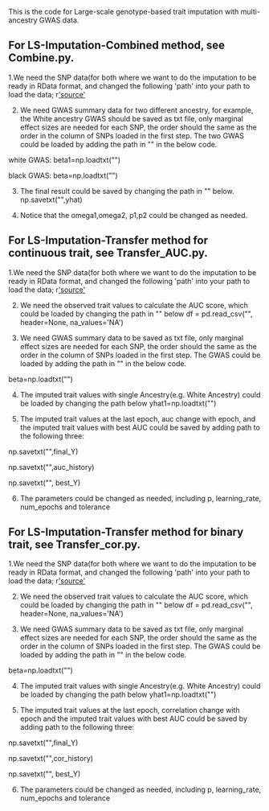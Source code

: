 This is the code for Large-scale genotype-based trait imputation with multi-ancestry GWAS data.

## For LS-Imputation-Combined method, see Combine.py.

1.We need the SNP data(for both  where we want to do the imputation to be
ready in RData format, and changed the following 'path' into your path to load the data;
r['source']('path')


2. We need GWAS summary data for two different ancestry, for example, the White ancestry GWAS should be saved as txt file, only marginal effect
sizes are needed for each SNP, the order should the same as the order in the column of SNPs loaded in the first step. The two GWAS could be loaded by adding the path in "" in the below code.

white GWAS:
beta1=np.loadtxt("")

black GWAS:
beta=np.loadtxt("")

3. The final result could be saved by changing the path in  "" below.
np.savetxt("",yhat)

4. Notice that the omega1,omega2, p1,p2 could be changed as needed.

## For LS-Imputation-Transfer method for continuous trait, see Transfer_AUC.py.
1.We need the SNP data(for both  where we want to do the imputation to be
ready in RData format, and changed the following 'path' into your path to load the data;
r['source']('path')

2. We need the observed trait values to calculate the AUC score, which could be loaded  by changing the path in "" below
df = pd.read_csv("", header=None, na_values='NA')


3. We need GWAS summary data to be saved as txt file, only marginal effect
sizes are needed for each SNP, the order should the same as the order in the column of SNPs loaded in the first step. The GWAS could be loaded by adding the path in "" in the below code.

beta=np.loadtxt("")

4. The imputed trait values with single Ancestry(e.g. White Ancestry) could be loaded by changing the path below
yhat1=np.loadtxt("")

5. The imputed trait values at the last epoch, auc change with epoch, and the imputed trait values with best AUC could be saved by adding
path to the following three:

np.savetxt("",final_Y)

np.savetxt("",auc_history)

np.savetxt("", best_Y)


6. The parameters could be changed as needed, including p, learning_rate, num_epochs  and tolerance

## For LS-Imputation-Transfer method for binary trait, see Transfer_cor.py.
1.We need the SNP data(for both  where we want to do the imputation to be
ready in RData format, and changed the following 'path' into your path to load the data;
r['source']('path')

2. We need the observed trait values to calculate the AUC score, which could be loaded  by changing the path in "" below
df = pd.read_csv("", header=None, na_values='NA')


3. We need GWAS summary data to be saved as txt file, only marginal effect
sizes are needed for each SNP, the order should the same as the order in the column of SNPs loaded in the first step. The GWAS could be loaded by adding the path in "" in the below code.

beta=np.loadtxt("")

4. The imputed trait values with single Ancestry(e.g. White Ancestry) could be loaded by changing the path below
yhat1=np.loadtxt("")

5. The imputed trait values at the last epoch, correlation change with epoch and the imputed trait values with best AUC could be saved by adding
path to the following three:

np.savetxt("",final_Y)

np.savetxt("",cor_history)

np.savetxt("", best_Y)


6. The parameters could be changed as needed, including p, learning_rate, num_epochs  and tolerance











